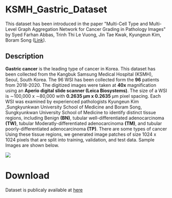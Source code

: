 # KSMH_Gastric_Dataset

This dataset has been introduced in the paper "Multi-Cell Type and Multi-Level Graph Aggregation Network for Cancer Grading in Pathology Images" by Syed Farhan Abbas,
Trinh Thi Le Vuong, Jin Tae Kwak, Kyungeun Kim, Boram Song ([Link](https://papers.ssrn.com/sol3/papers.cfm?abstract_id=4232906)). 
## Description
**Gastric cancer** is the leading type of cancer in Korea. This dataset has been collected from the Kangbuk Samsung Medical Hospital (KSMH), Seoul, South Korea. The 96 WSI has been collected form the **96** patients from 2018-2020. The digitized images were taken at **40x** magnification using an **Aperio digital slide scanner (Leica Biosystems)**. The size of a WSI is ∼100,000 x ∼80,000 with **0.2635 μm x 0.2635** μm pixel spacing. Each WSI was examined by experienced pathologists Kyungeun Kim
,Sungkyunkwan University School of Medicine and Boram Song, Sungkyunkwan University School of Medicine to identify distinct tissue regions, including Benign **(BN)**, tubular well-differentiated adenocarcinoma **(TW)**, tubular Moderatly-differentiated adenocarcinoma **(TM)**, and tubular poorly-differentiated adenocarcinoma **(TP)**. There are some types of cancer  Using these tissue regions, we generated image patches of size 1024 x 1024 pixels that are split into training, validation, and test data. Sample Images are shown below. 

![](gastric_data.png)

# Download
Dataset is publicaly available at [here](https://drive.google.com/drive/folders/1lNhdk392O5tE1Bd6omkqrSBlO6BpyIKF)
